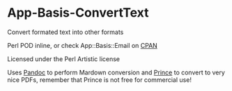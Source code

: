 # App-Basis-ConvertText

Convert formated text into other formats

Perl POD inline, or check App::Basis::Email on [CPAN](https://metacpan.org/search?q=App%3A%3ABasis%3A%3AConvertText)

Licensed under the Perl Artistic license

Uses [Pandoc](http://johnmacfarlane.net/pandoc/) to perform Mardown conversion and [Prince](http://www.princexml.com/) to convert to very nice PDFs, remember that Prince is not free for commercial use!